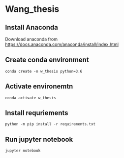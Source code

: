 # Wang_thesis
## Install Anaconda
Download anaconda from https://docs.anaconda.com/anaconda/install/index.html
## Create conda environment
`conda create -n w_thesis python=3.6`
## Activate environemtn
`conda activate w_thesis`
## Install requriements
`python -m pip install -r requirements.txt`
## Run jupyter notebook
 `jupyter notebook`
